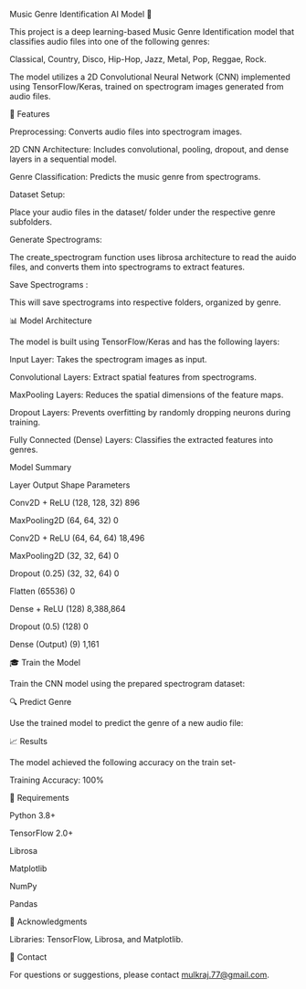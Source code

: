 Music Genre Identification AI Model 🎵

This project is a deep learning-based Music Genre Identification model that classifies audio files into one of the following genres:

Classical,
Country,
Disco,
Hip-Hop,
Jazz,
Metal,
Pop,
Reggae,
Rock.

The model utilizes a 2D Convolutional Neural Network (CNN) implemented using TensorFlow/Keras, trained on spectrogram images generated from audio files.



🚀 Features

Preprocessing: Converts audio files into spectrogram images.

2D CNN Architecture: Includes convolutional, pooling, dropout, and dense layers in a sequential model.

Genre Classification: Predicts the music genre from spectrograms.



Dataset Setup:

Place your audio files in the dataset/ folder under the respective genre subfolders.

Generate Spectrograms:

The create_spectrogram function uses librosa architecture to read the auido files, and converts them into spectrograms to extract features.

Save Spectrograms :

This will save spectrograms into respective folders, organized by genre.



📊 Model Architecture

The model is built using TensorFlow/Keras and has the following layers:


Input Layer: Takes the spectrogram images as input.

Convolutional Layers: Extract spatial features from spectrograms.

MaxPooling Layers: Reduces the spatial dimensions of the feature maps.

Dropout Layers: Prevents overfitting by randomly dropping neurons during training.

Fully Connected (Dense) Layers: Classifies the extracted features into genres.

Model Summary

Layer	Output Shape	Parameters

Conv2D + ReLU	(128, 128, 32)	896

MaxPooling2D	(64, 64, 32)	0

Conv2D + ReLU	(64, 64, 64)	18,496

MaxPooling2D	(32, 32, 64)	0

Dropout (0.25)	(32, 32, 64)	0

Flatten	(65536)	0

Dense + ReLU	(128)	8,388,864

Dropout (0.5)	(128)	0

Dense (Output)	(9)	1,161



🎓 Train the Model

Train the CNN model using the prepared spectrogram dataset:



🔍 Predict Genre

Use the trained model to predict the genre of a new audio file:



📈 Results

The model achieved the following accuracy on the train set-

Training Accuracy: 100%



📝 Requirements

Python 3.8+

TensorFlow 2.0+

Librosa

Matplotlib

NumPy

Pandas



🙌 Acknowledgments

Libraries: TensorFlow, Librosa, and Matplotlib.



📧 Contact

For questions or suggestions, please contact mulkraj.77@gmail.com.
